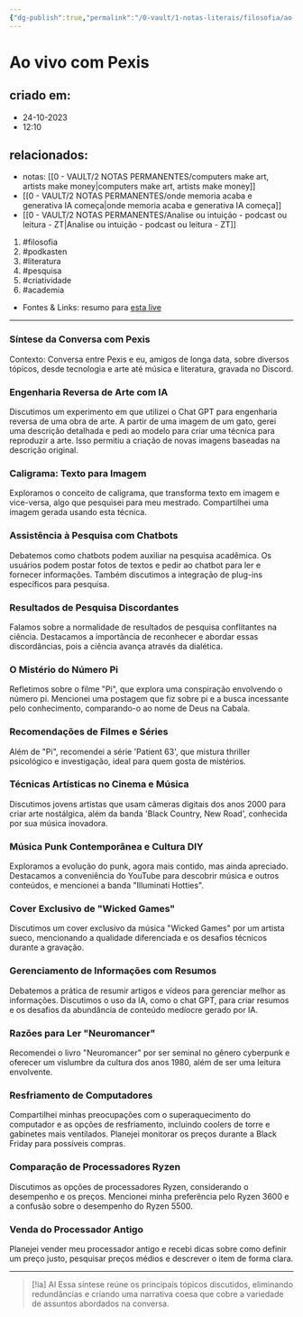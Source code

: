 ```yaml
---
{"dg-publish":true,"permalink":"/0-vault/1-notas-literais/filosofia/ao-vivo-com-pexis/","tags":["filosofia","podkasten","literatura","pesquisa","criatividade","academia"],"dgHomeLink":true,"dgShowLocalGraph":true,"dgShowFileTree":true,"dgEnableSearch":true}
---
```


# Ao vivo com Pexis

## criado em: 
- 24-10-2023
- 12:10
## relacionados:
- notas: [[0 - VAULT/2 NOTAS PERMANENTES/computers make art, artists make money\|computers make art, artists make money]]
- [[0 - VAULT/2 NOTAS PERMANENTES/onde memoria acaba e generativa IA começa\|onde memoria acaba e generativa IA começa]]
- [[0 - VAULT/2 NOTAS PERMANENTES/Analise ou intuição - podcast ou leitura - ZT\|Analise ou intuição - podcast ou leitura - ZT]]
1. #filosofia
2. #podkasten 
3. #literatura
4. #pesquisa
5. #criatividade
6. #academia
- Fontes & Links: resumo para [esta live](https://www.youtube.com/watch?v=weRRnLT7FYc)
---
### Síntese da Conversa com Pexis

Contexto: Conversa entre Pexis e eu, amigos de longa data, sobre diversos tópicos, desde tecnologia e arte até música e literatura, gravada no Discord.

### Engenharia Reversa de Arte com IA
Discutimos um experimento em que utilizei o Chat GPT para engenharia reversa de uma obra de arte. A partir de uma imagem de um gato, gerei uma descrição detalhada e pedi ao modelo para criar uma técnica para reproduzir a arte. Isso permitiu a criação de novas imagens baseadas na descrição original.

### Caligrama: Texto para Imagem
Exploramos o conceito de caligrama, que transforma texto em imagem e vice-versa, algo que pesquisei para meu mestrado. Compartilhei uma imagem gerada usando esta técnica.

### Assistência à Pesquisa com Chatbots
Debatemos como chatbots podem auxiliar na pesquisa acadêmica. Os usuários podem postar fotos de textos e pedir ao chatbot para ler e fornecer informações. Também discutimos a integração de plug-ins específicos para pesquisa.

### Resultados de Pesquisa Discordantes
Falamos sobre a normalidade de resultados de pesquisa conflitantes na ciência. Destacamos a importância de reconhecer e abordar essas discordâncias, pois a ciência avança através da dialética.

### O Mistério do Número Pi
Refletimos sobre o filme "Pi", que explora uma conspiração envolvendo o número pi. Mencionei uma postagem que fiz sobre pi e a busca incessante pelo conhecimento, comparando-o ao nome de Deus na Cabala.

### Recomendações de Filmes e Séries
Além de "Pi", recomendei a série 'Patient 63', que mistura thriller psicológico e investigação, ideal para quem gosta de mistérios.

### Técnicas Artísticas no Cinema e Música
Discutimos jovens artistas que usam câmeras digitais dos anos 2000 para criar arte nostálgica, além da banda 'Black Country, New Road', conhecida por sua música inovadora.

### Música Punk Contemporânea e Cultura DIY
Exploramos a evolução do punk, agora mais contido, mas ainda apreciado. Destacamos a conveniência do YouTube para descobrir música e outros conteúdos, e mencionei a banda "Illuminati Hotties".

### Cover Exclusivo de "Wicked Games"
Discutimos um cover exclusivo da música "Wicked Games" por um artista sueco, mencionando a qualidade diferenciada e os desafios técnicos durante a gravação.

### Gerenciamento de Informações com Resumos
Debatemos a prática de resumir artigos e vídeos para gerenciar melhor as informações. Discutimos o uso da IA, como o chat GPT, para criar resumos e os desafios da abundância de conteúdo medíocre gerado por IA.

### Razões para Ler "Neuromancer"
Recomendei o livro "Neuromancer" por ser seminal no gênero cyberpunk e oferecer um vislumbre da cultura dos anos 1980, além de ser uma leitura envolvente.

### Resfriamento de Computadores
Compartilhei minhas preocupações com o superaquecimento do computador e as opções de resfriamento, incluindo coolers de torre e gabinetes mais ventilados. Planejei monitorar os preços durante a Black Friday para possíveis compras.

### Comparação de Processadores Ryzen
Discutimos as opções de processadores Ryzen, considerando o desempenho e os preços. Mencionei minha preferência pelo Ryzen 3600 e a confusão sobre o desempenho do Ryzen 5500.

### Venda do Processador Antigo
Planejei vender meu processador antigo e recebi dicas sobre como definir um preço justo, pesquisar preços médios e descrever o item de forma clara.

---


> [!ia] AI
> Essa síntese reúne os principais tópicos discutidos, eliminando redundâncias e criando uma narrativa coesa que cobre a variedade de assuntos abordados na conversa.